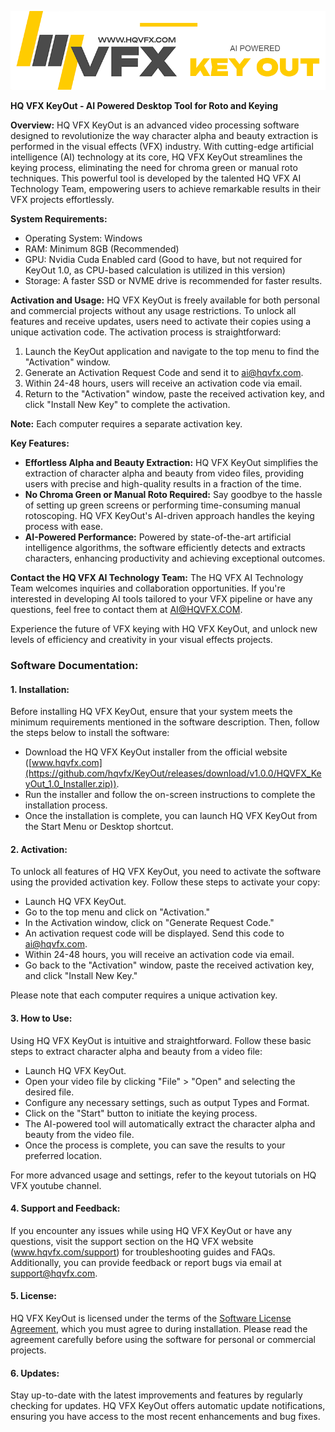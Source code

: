 ![alt text](https://github.com/hqvfx/KeyOut/blob/main/keyout.png)

**HQ VFX KeyOut - AI Powered Desktop Tool for Roto and Keying**

**Overview:**
HQ VFX KeyOut is an advanced video processing software designed to revolutionize the way character alpha and beauty extraction is performed in the visual effects (VFX) industry. With cutting-edge artificial intelligence (AI) technology at its core, HQ VFX KeyOut streamlines the keying process, eliminating the need for chroma green or manual roto techniques. This powerful tool is developed by the talented HQ VFX AI Technology Team, empowering users to achieve remarkable results in their VFX projects effortlessly.

**System Requirements:**
- Operating System: Windows
- RAM: Minimum 8GB (Recommended)
- GPU: Nvidia Cuda Enabled card (Good to have, but not required for KeyOut 1.0, as CPU-based calculation is utilized in this version)
- Storage: A faster SSD or NVME drive is recommended for faster results.

**Activation and Usage:**
HQ VFX KeyOut is freely available for both personal and commercial projects without any usage restrictions. To unlock all features and receive updates, users need to activate their copies using a unique activation code. The activation process is straightforward:
1. Launch the KeyOut application and navigate to the top menu to find the "Activation" window.
2. Generate an Activation Request Code and send it to ai@hqvfx.com.
3. Within 24-48 hours, users will receive an activation code via email.
4. Return to the "Activation" window, paste the received activation key, and click "Install New Key" to complete the activation.

**Note:** Each computer requires a separate activation key.

**Key Features:**
- **Effortless Alpha and Beauty Extraction:** HQ VFX KeyOut simplifies the extraction of character alpha and beauty from video files, providing users with precise and high-quality results in a fraction of the time.
- **No Chroma Green or Manual Roto Required:** Say goodbye to the hassle of setting up green screens or performing time-consuming manual rotoscoping. HQ VFX KeyOut's AI-driven approach handles the keying process with ease.
- **AI-Powered Performance:** Powered by state-of-the-art artificial intelligence algorithms, the software efficiently detects and extracts characters, enhancing productivity and achieving exceptional outcomes.

**Contact the HQ VFX AI Technology Team:**
The HQ VFX AI Technology Team welcomes inquiries and collaboration opportunities. If you're interested in developing AI tools tailored to your VFX pipeline or have any questions, feel free to contact them at AI@HQVFX.COM.

Experience the future of VFX keying with HQ VFX KeyOut, and unlock new levels of efficiency and creativity in your visual effects projects.

### Software Documentation:

#### 1. Installation:

Before installing HQ VFX KeyOut, ensure that your system meets the minimum requirements mentioned in the software description. Then, follow the steps below to install the software:

- Download the HQ VFX KeyOut installer from the official website ([www.hqvfx.com](https://github.com/hqvfx/KeyOut/releases/download/v1.0.0/HQVFX_KeyOut_1.0_Installer.zip)).
- Run the installer and follow the on-screen instructions to complete the installation process.
- Once the installation is complete, you can launch HQ VFX KeyOut from the Start Menu or Desktop shortcut.

#### 2. Activation:

To unlock all features of HQ VFX KeyOut, you need to activate the software using the provided activation key. Follow these steps to activate your copy:

- Launch HQ VFX KeyOut.
- Go to the top menu and click on "Activation."
- In the Activation window, click on "Generate Request Code."
- An activation request code will be displayed. Send this code to ai@hqvfx.com.
- Within 24-48 hours, you will receive an activation code via email.
- Go back to the "Activation" window, paste the received activation key, and click "Install New Key."

Please note that each computer requires a unique activation key.

#### 3. How to Use:

Using HQ VFX KeyOut is intuitive and straightforward. Follow these basic steps to extract character alpha and beauty from a video file:

- Launch HQ VFX KeyOut.
- Open your video file by clicking "File" > "Open" and selecting the desired file.
- Configure any necessary settings, such as output Types and Format.
- Click on the "Start" button to initiate the keying process.
- The AI-powered tool will automatically extract the character alpha and beauty from the video file.
- Once the process is complete, you can save the results to your preferred location.

For more advanced usage and settings, refer to the keyout tutorials on HQ VFX youtube channel.

#### 4. Support and Feedback:

If you encounter any issues while using HQ VFX KeyOut or have any questions, visit the support section on the HQ VFX website (www.hqvfx.com/support) for troubleshooting guides and FAQs. Additionally, you can provide feedback or report bugs via email at support@hqvfx.com.

#### 5. License:

HQ VFX KeyOut is licensed under the terms of the [Software License Agreement](www.hqvfx.com/license), which you must agree to during installation. Please read the agreement carefully before using the software for personal or commercial projects.

#### 6. Updates:

Stay up-to-date with the latest improvements and features by regularly checking for updates. HQ VFX KeyOut offers automatic update notifications, ensuring you have access to the most recent enhancements and bug fixes.

